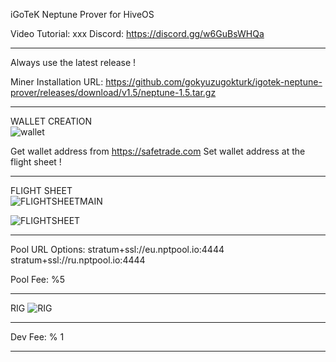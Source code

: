 iGoTeK Neptune Prover for HiveOS

Video Tutorial: xxx
Discord: https://discord.gg/w6GuBsWHQa

*****

Always use the latest release !

Miner Installation URL: https://github.com/gokyuzugokturk/igotek-neptune-prover/releases/download/v1.5/neptune-1.5.tar.gz

*****

WALLET CREATION    
![wallet](https://github.com/gokyuzugokturk/igotek-neptune-prover/blob/main/img/001_wallet.png)

Get wallet address from https://safetrade.com
Set wallet address at the flight sheet !

*****

FLIGHT SHEET  
![FLIGHTSHEETMAIN](https://github.com/gokyuzugokturk/igotek-neptune-prover/blob/main/img/002_flight-sheet-main.png)

![FLIGHTSHEET](https://github.com/gokyuzugokturk/igotek-neptune-prover/blob/main/img/003_flight-sheet.png)

*****

Pool URL Options:
stratum+ssl://eu.nptpool.io:4444
stratum+ssl://ru.nptpool.io:4444

Pool Fee: %5

*****

RIG
![RIG](https://github.com/gokyuzugokturk/igotek-neptune-prover/blob/main/img/004_rig.png)

*****

Dev Fee: % 1

*****
